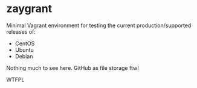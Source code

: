 # zaygrant

Minimal Vagrant environment for testing the current production/supported releases of:

 - CentOS
 - Ubuntu
 - Debian

Nothing much to see here. GitHub as file storage ftw!

<a href="http://www.wtfpl.net/"><img src="http://www.wtfpl.net/wp-content/uploads/2012/12/wtfpl-badge-4.png" width="80" height="15" alt="WTFPL" /></a>
